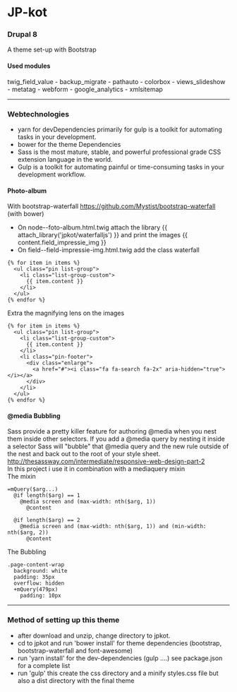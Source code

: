 # JP-kot

### Drupal 8
A theme set-up with Bootstrap

#### Used modules  
twig_field_value - backup_migrate - pathauto - colorbox - views_slideshow - 
metatag - webform - google_analytics - xmlsitemap  

---

### Webtechnologies 
- yarn for devDependencies primarily for gulp is a toolkit for automating tasks in your development.  
- bower for the theme Dependencies
- Sass is the most mature, stable, and powerful professional grade CSS extension language in the world. 
- Gulp is a toolkit for automating painful or time-consuming tasks in your development workflow.

#### Photo-album
With bootstrap-waterfall https://github.com/Mystist/bootstrap-waterfall (with bower)
- On node--foto-album.html.twig attach the library {{ attach_library('jpkot/waterfalljs') }} and print
the images {{ content.field_impressie_img }}
- On field--field-impressie-img.html.twig add the class waterfall
```
{% for item in items %}
  <ul class="pin list-group">
    <li class="list-group-custom">
      {{ item.content }}
    </li>
  </ul>
{% endfor %}  
```

Extra the magnifying lens on the images
```
{% for item in items %}
  <ul class="pin list-group">
    <li class="list-group-custom">
      {{ item.content }}
    </li>
    <li class="pin-footer">
      <div class="enlarge">
        <a href="#"><i class="fa fa-search fa-2x" aria-hidden="true"></i></a>
      </div>
    </li>
  </ul>
{% endfor %}  
```  

#### @media Bubbling
Sass provide a pretty killer feature for authoring @media when you nest them inside other selectors. If you add a @media query by nesting it inside a selector Sass will "bubble" that @media query and the new rule outside of the nest and back out to the root of your style sheet.
http://thesassway.com/intermediate/responsive-web-design-part-2  
In this project i use it in combination with a mediaquery mixin  
The mixin  
```
=mQuery($arg...)
  @if length($arg) == 1
    @media screen and (max-width: nth($arg, 1))
      @content

  @if length($arg) == 2
    @media screen and (max-width: nth($arg, 1)) and (min-width: nth($arg, 2))
      @content
```

The Bubbling
```
.page-content-wrap
  background: white
  padding: 35px
  overflow: hidden
  +mQuery(479px)
    padding: 10px
```

---

### Method of setting up this theme
- after download and unzip, change directory to jpkot.
- cd to jpkot and run 'bower install' for theme dependencies (bootstrap, bootstrap-waterfall and font-awesome) 
- run 'yarn install' for the dev-dependencies (gulp ....) see package.json for a complete list
- run 'gulp' this create the css directory and a minify styles.css file but also a dist directory with the final theme